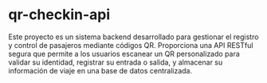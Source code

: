 # qr-checkin-api
Este proyecto es un sistema backend desarrollado para gestionar el registro y control de pasajeros mediante códigos QR. Proporciona una API RESTful segura que permite a los usuarios escanear un QR personalizado para validar su identidad, registrar su entrada o salida, y almacenar su información de viaje en una base de datos centralizada.

